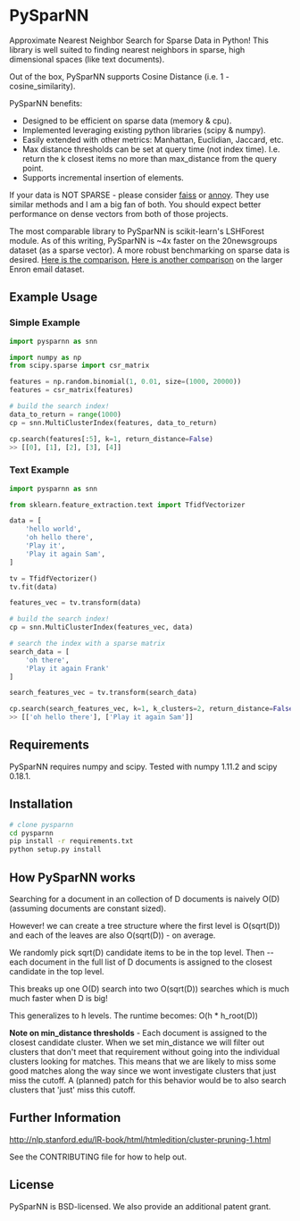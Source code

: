 # PySparNN
Approximate Nearest Neighbor Search for Sparse Data in Python! This library is well suited to finding nearest neighbors in sparse, high dimensional spaces (like text documents). 

Out of the box, PySparNN supports Cosine Distance (i.e. 1 - cosine_similarity).

PySparNN benefits:
 * Designed to be efficient on sparse data (memory & cpu).
 * Implemented leveraging existing python libraries (scipy & numpy).
 * Easily extended with other metrics: Manhattan, Euclidian, Jaccard, etc.
 * Max distance thresholds can be set at query time (not index time). I.e. return the k closest items no more than max_distance from the query point.
 * Supports incremental insertion of elements.

If your data is NOT SPARSE - please consider [faiss](https://github.com/facebookresearch/faiss) or [annoy](https://github.com/spotify/annoy). They use similar methods and I am a big fan of both. You should expect better performance on dense vectors from both of those projects.

The most comparable library to PySparNN is scikit-learn's LSHForest module. As of this writing, PySparNN is ~4x faster on the 20newsgroups dataset (as a sparse vector). A more robust benchmarking on sparse data is desired. [Here is the comparison.](https://github.com/facebookresearch/pysparnn/blob/master/examples/sparse_search_comparison.ipynb) [Here is another comparison](https://github.com/facebookresearch/pysparnn/blob/master/examples/enron.ipynb) on the larger Enron email dataset.


## Example Usage
### Simple Example
```python
import pysparnn as snn

import numpy as np
from scipy.sparse import csr_matrix

features = np.random.binomial(1, 0.01, size=(1000, 20000))
features = csr_matrix(features)

# build the search index!
data_to_return = range(1000)
cp = snn.MultiClusterIndex(features, data_to_return)

cp.search(features[:5], k=1, return_distance=False)
>> [[0], [1], [2], [3], [4]]
```
### Text Example
```python
import pysparnn as snn

from sklearn.feature_extraction.text import TfidfVectorizer

data = [
    'hello world',
    'oh hello there',
    'Play it',
    'Play it again Sam',
]    

tv = TfidfVectorizer()
tv.fit(data)

features_vec = tv.transform(data)

# build the search index!
cp = snn.MultiClusterIndex(features_vec, data)

# search the index with a sparse matrix
search_data = [
    'oh there',
    'Play it again Frank'
]

search_features_vec = tv.transform(search_data)

cp.search(search_features_vec, k=1, k_clusters=2, return_distance=False)
>> [['oh hello there'], ['Play it again Sam']]

```

## Requirements
PySparNN requires numpy and scipy. Tested with numpy 1.11.2 and scipy 0.18.1.

## Installation
```bash
# clone pysparnn
cd pysparnn 
pip install -r requirements.txt 
python setup.py install
```

## How PySparNN works
Searching for a document in an collection of D documents is naively O(D) (assuming documents are constant sized). 

However! we can create a tree structure where the first level is O(sqrt(D)) and each of the leaves are also O(sqrt(D)) - on average.

We randomly pick sqrt(D) candidate items to be in the top level. Then -- each document in the full list of D documents is assigned to the closest candidate in the top level.

This breaks up one O(D) search into two O(sqrt(D)) searches which is much much faster when D is big!

This generalizes to h levels. The runtime becomes:
    O(h * h_root(D))

**Note on min_distance thresholds** - Each document is assigned to the closest candidate cluster. When we set min_distance we will filter out clusters that don't meet that requirement without going into the individual clusters looking for matches. This means that we are likely to miss some good matches along the way since we wont investigate clusters that just miss the cutoff. A (planned) patch for this behavior would be to also search clusters that 'just' miss this cutoff. 

## Further Information
http://nlp.stanford.edu/IR-book/html/htmledition/cluster-pruning-1.html

See the CONTRIBUTING file for how to help out.

## License
PySparNN is BSD-licensed. We also provide an additional patent grant.
